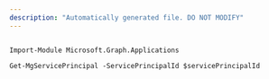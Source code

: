 ```yaml
---
description: "Automatically generated file. DO NOT MODIFY"
---
```


```powershellv2

Import-Module Microsoft.Graph.Applications

Get-MgServicePrincipal -ServicePrincipalId $servicePrincipalId

```